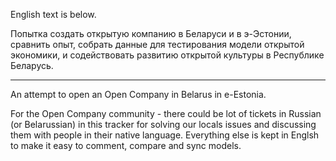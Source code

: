 English text is below.

Попытка создать открытую компанию в Беларуси и в э-Эстонии,
сравнить опыт, собрать данные для тестирования модели открытой
экономики, и содействовать развитию открытой культуры в
Республике Беларусь.

---

An attempt to open an Open Company in Belarus in e-Estonia.

For the Open Company community - there could be lot of tickets in
Russian (or Belarussian) in this tracker for solving our locals issues
and discussing them with people in their native language. Everything
else is kept in Englsh to make it easy to comment, compare and sync
models.
